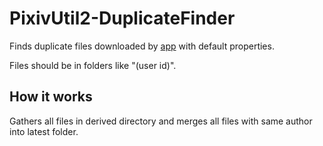 # PixivUtil2-DuplicateFinder

Finds duplicate files downloaded by [app](https://github.com/Nandaka/PixivUtil2) with default properties.

Files should be in folders like "<name>(user id)".

## How it works

Gathers all files in derived directory and merges all files with same author into latest folder.
